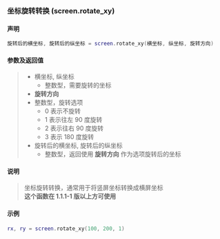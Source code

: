 ### 坐标旋转转换 (**screen\.rotate\_xy**)


#### 声明
```lua
旋转后的横坐标, 旋转后的纵坐标 = screen.rotate_xy(横坐标, 纵坐标, 旋转方向)
```


#### 参数及返回值
> - 横坐标, 纵坐标
>   - 整数型，需要旋转的坐标
> - **旋转方向**
>  - 整数型，旋转选项
>    - 0 表示不旋转
>    - 1 表示往左 90 度旋转
>    - 2 表示往右 90 度旋转
>    - 3 表示 180 度旋转
> - 旋转后的横坐标, 旋转后的纵坐标
>   - 整数型，返回使用 **旋转方向** 作为选项旋转后的坐标


#### 说明
> 坐标旋转转换，通常用于将竖屏坐标转换成横屏坐标  
> **这个函数在 1\.1\.1\-1 版以上方可使用**  


#### 示例  
```lua
rx, ry = screen.rotate_xy(100, 200, 1)
```
